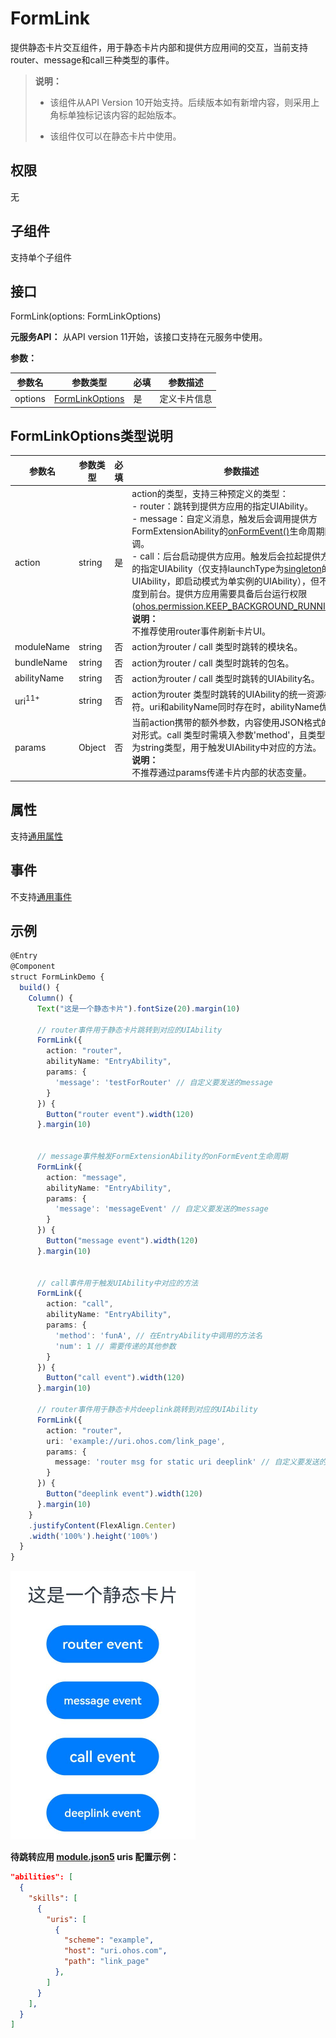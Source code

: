 # FormLink

提供静态卡片交互组件，用于静态卡片内部和提供方应用间的交互，当前支持router、message和call三种类型的事件。

> **说明：**
>
> - 该组件从API Version 10开始支持。后续版本如有新增内容，则采用上角标单独标记该内容的起始版本。
>
> - 该组件仅可以在静态卡片中使用。
>

## 权限

无

## 子组件

支持单个子组件

## 接口

FormLink(options: FormLinkOptions)

**元服务API：** 从API version 11开始，该接口支持在元服务中使用。

**参数：**

| 参数名       | 参数类型                            | 必填   | 参数描述   |
| --------- | ------------------------------- | ---- | ------ |
| options | [FormLinkOptions](#formlinkoptions类型说明) | 是    | 定义卡片信息 |

## FormLinkOptions类型说明

| 参数名      | 参数类型 | 必填 | 参数描述                                                     |
| ----------- | -------- | ---- | ------------------------------------------------------------ |
| action      | string   | 是   | action的类型，支持三种预定义的类型：<br/>-&nbsp;router：跳转到提供方应用的指定UIAbility。<br/>-&nbsp;message：自定义消息，触发后会调用提供方FormExtensionAbility的[onFormEvent()](../../apis-form-kit/js-apis-app-form-formExtensionAbility.md#onformevent)生命周期回调。<br/>-&nbsp;call：后台启动提供方应用。触发后会拉起提供方应用的指定UIAbility（仅支持launchType为[singleton](../../../application-models/uiability-launch-type.md#singleton启动模式)的UIAbility，即启动模式为单实例的UIAbility），但不会调度到前台。提供方应用需要具备后台运行权限([ohos.permission.KEEP_BACKGROUND_RUNNING](../../../security/AccessToken/permissions-for-all.md#ohospermissionkeep_background_running))。 <br/>**说明：** <br/>不推荐使用router事件刷新卡片UI。|
| moduleName  | string   | 否   | action为router&nbsp;/&nbsp;call&nbsp;类型时跳转的模块名。  |
| bundleName  | string   | 否   | action为router&nbsp;/&nbsp;call&nbsp;类型时跳转的包名。    |
| abilityName | string   | 否   | action为router&nbsp;/&nbsp;call&nbsp;类型时跳转的UIAbility名。 |
| uri<sup>11+</sup> | string   | 否   | action为router&nbsp;类型时跳转的UIAbility的统一资源标识符。uri和abilityName同时存在时，abilityName优先。 |
| params      | Object   | 否   | 当前action携带的额外参数，内容使用JSON格式的键值对形式。call&nbsp;类型时需填入参数'method'，且类型需要为string类型，用于触发UIAbility中对应的方法。 <br/>**说明：** <br/>不推荐通过params传递卡片内部的状态变量。|

## 属性

支持[通用属性](ts-universal-attributes-size.md)

## 事件

不支持[通用事件](ts-universal-events-click.md)

## 示例

```ts
@Entry
@Component
struct FormLinkDemo {
  build() {
    Column() {
      Text("这是一个静态卡片").fontSize(20).margin(10)

      // router事件用于静态卡片跳转到对应的UIAbility
      FormLink({
        action: "router",
        abilityName: "EntryAbility",
        params: {
          'message': 'testForRouter' // 自定义要发送的message
        }
      }) {
        Button("router event").width(120)
      }.margin(10)


      // message事件触发FormExtensionAbility的onFormEvent生命周期
      FormLink({
        action: "message",
        abilityName: "EntryAbility",
        params: {
          'message': 'messageEvent' // 自定义要发送的message
        }
      }) {
        Button("message event").width(120)
      }.margin(10)


      // call事件用于触发UIAbility中对应的方法
      FormLink({
        action: "call",
        abilityName: "EntryAbility",
        params: {
          'method': 'funA', // 在EntryAbility中调用的方法名
          'num': 1 // 需要传递的其他参数
        }
      }) {
        Button("call event").width(120)
      }.margin(10)

      // router事件用于静态卡片deeplink跳转到对应的UIAbility
      FormLink({
        action: "router",
        uri: 'example://uri.ohos.com/link_page',
        params: {
          message: 'router msg for static uri deeplink' // 自定义要发送的message
        }
      }) {
        Button("deeplink event").width(120)
      }.margin(10)
    }
    .justifyContent(FlexAlign.Center)
    .width('100%').height('100%')
  }
}
```

![FormLink](figures/formLink.png)

**待跳转应用 [module.json5](../../../quick-start/module-configuration-file.md#skills标签) uris 配置示例：**

```json
"abilities": [
  {
    "skills": [
      {
        "uris": [
          {
            "scheme": "example",
            "host": "uri.ohos.com",
            "path": "link_page"
          },
        ]
      }
    ],
  }
]
```
